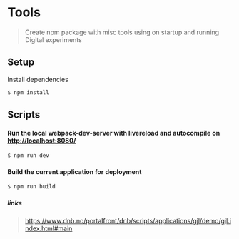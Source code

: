

# Tools 

> Create npm package with misc tools using on startup and running Digital experiments

## Setup

Install dependencies

```sh
$ npm install
```

## Scripts

#### Run the local webpack-dev-server with livereload and autocompile on [http://localhost:8080/](http://localhost:8080/)

```sh
$ npm run dev
```

#### Build the current application for deployment

```sh
$ npm run build
```


##### links


> https://www.dnb.no/portalfront/dnb/scripts/applications/gjl/demo/gjl.index.html#main


